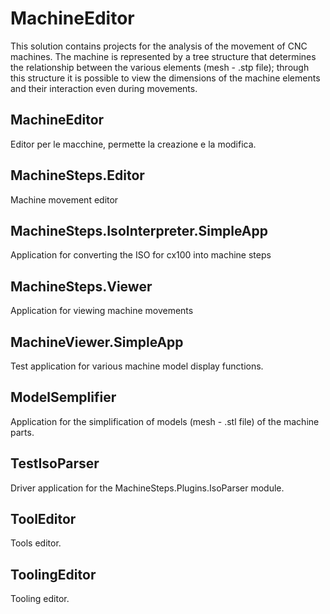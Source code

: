 # MachineEditor
This solution contains projects for the analysis of the movement of CNC machines. The machine is represented by a tree structure that determines the relationship between the various elements (mesh - .stp file); through this structure it is possible to view the dimensions of the machine elements and their interaction even during movements.

## MachineEditor
Editor per le macchine, permette la creazione e la modifica.

[comment]:##MachineModels
[comment]:##MachineModels.IO

## MachineSteps.Editor
Machine movement editor

## MachineSteps.IsoInterpreter.SimpleApp
Application for converting the ISO for cx100 into machine steps

[comment]:##MachineSteps.Models
[comment]:##MachineSteps.Plugins.IsoConverterBase
[comment]:##MachineSteps.Plugins.IsoInterpreter
[comment]:##MachineSteps.Plugins.IsoIstructionAttributes
[comment]:##MachineSteps.Plugins.IsoIstructions
[comment]:##MachineSteps.Plugins.IsoParser
[comment]:##MachineSteps.Plugins.StepsViewer

## MachineSteps.Viewer
Application for viewing machine movements

[comment]:##MachineViewer
[comment]:##MachineViewer.Plugins.Common
[comment]:##MachineViewer.Plugins.Injectors.SimpleManipolator
[comment]:##MachineViewer.Plugins.Links.SimpleManipolator
[comment]:##MachineViewer.Plugins.Panel.MaterialRemoval
[comment]:##MachineViewer.Plugins.Panel.SimpleManipolator
[comment]:##MachineViewer.Plugins.ToolChange.SimpleManipolator
[comment]:##MachineViewer.Plugins.Tooling.SimpleManipolator

## MachineViewer.SimpleApp
Test application for various machine model display functions.

[comment]:##MachineViewer.SystemsAssembler
[comment]:##MachineViewModels
[comment]:##MachineViewModelUtils

## ModelSemplifier
Application for the simplification of models (mesh - .stl file) of the machine parts.

## TestIsoParser
Driver application for the MachineSteps.Plugins.IsoParser module.

[comment]:##TestMaterialRemoval
[comment]:##TestMovePanel
[comment]:##TestTrasform

## ToolEditor
Tools editor.

## ToolingEditor
Tooling editor.
